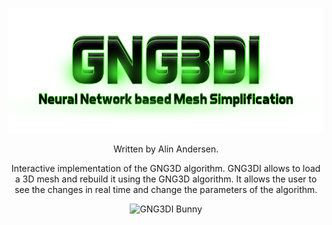 <p align="center"><img alt="GNG3DI" src="assets/GNG3DI_logo.png"></p>
<p align="center">Written by Alin Andersen.</p>
<p align="center">
Interactive implementation of the GNG3D algorithm.
GNG3DI allows to load a 3D mesh and rebuild it using the GNG3D algorithm.
It allows the user to see the changes in real time and change the parameters of the algorithm.
</p>
<p align="center"><img alt="GNG3DI Bunny" src="assets/GNG3DI_bunny.gif"></p>
